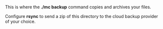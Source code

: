 This is where the **./mc backup** command copies and archives your files.

Configure **rsync** to send a zip of this directory to the cloud backup provider of your choice. 
